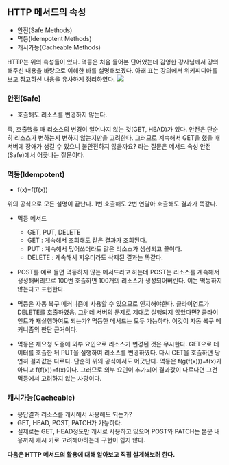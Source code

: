 ## HTTP 메서드의 속성

- 안전(Safe Methods)
- 멱등(Idempotent Methods)
- 캐시가능(Cacheable Methods)

HTTP는 위의 속성들이 있다. 멱등은 처음 들어본 단어였는데
김영한 강사님께서 강의해주신 내용을 바탕으로 이해한 바를 설명해보겠다.
아래 표는 강의에서 위키피디아를 보고 참고하신 내용을 유사하게 정리하였다.
![](https://velog.velcdn.com/images/minti12/post/052c8a5e-c9c7-4c99-884b-5a481df2038f/image.png)

### 안전(Safe)
- 호출해도 리소스를 변경하지 않는다.

즉, 호출했을 때 리소스의 변경이 일어나지 않는 것(GET, HEAD)가 있다.
안전은 단순히 리소스가 변하는지 변하지 않는지만을 고려한다.
그러므로 계속해서 GET을 했을 때 서버에 장애가 생길 수 있으니 불안전하지 않을까요?
라는 질문은 메서드 속성 안전(Safe)에서 어긋나는 질문이다.

### 멱등(Idempotent)

- f(x)=f(f(x))

위의 공식으로 모든 설명이 끝난다. 1번 호출해도 2번 연달아 호출해도 결과가 똑같다.
- 멱등 메서드
	- GET, PUT, DELETE
    - GET : 계속해서 조회해도 같은 결과가 조회된다.
    - PUT : 계속해서 덮어쓰더라도 같은 리소스가 생성되고 끝이다.
    - DELETE : 계속해서 지우더라도 삭제된 결과는 똑같다.
    
- POST를 예로 들면 멱등하지 않는 메서드라고 하는데 POST는 리소스를 계속해서 생성해버리므로 100번 호출하면 100개의 리소스가 생성되어버린다. 이는 멱등하지 않는다고 표현한다.
- 멱등은 자동 복구 메커니즘에 사용할 수 있으므로 인지해야한다.
클라이언트가 DELETE를 호출하였음. 그런데 서버의 문제로 제대로 실행되지 않았다면?
클라이언트가 재실행하여도 되는가? 멱등한 메서드는 모두 가능하다.
이것이 자동 복구 메커니즘의 판단 근거이다.

- 멱등은 재요청 도중에 외부 요인으로 리소스가 변경된 것은 무시한다.
GET으로 데이터를 호출한 뒤 PUT을 실행하여 리소스를 변경하였다.
다시 GET을 호출하면 당연히 결과값은 다르다. 단순히 위의 공식에서도 어긋난다.
멱등은 f(g(f(x)))=f(x)가 아니고 f(f(x))=f(x)이다.
그러므로 외부 요인이 추가되어 결과값이 다르다면 그건 멱등에서 고려하지 않는 사항이다.

### 캐시가능(Cacheable)
- 응답결과 리소스를 캐시해서 사용해도 되는가?
- GET, HEAD, POST, PATCH가 가능하다.
- 실제로는 GET, HEAD정도만 캐시로 사용하고 있으며 POST와 PATCH는 본문 내용까지 캐시 키로 고려해야하는데 구현이 쉽지 않다.

**다음은 HTTP 메서드의 활용에 대해 알아보고 직접 설계해보려 한다.**